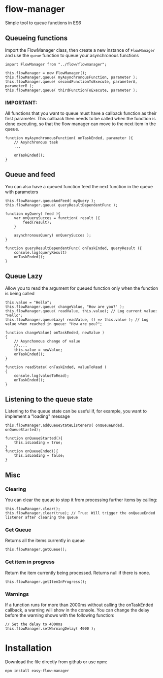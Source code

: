 # flow-manager
Simple tool to queue functions in ES6

## Queueing functions

Import the FlowManager class, then create a new instance of `FlowManager` and use the `queue` function to queue your asynchronous functions

```
import FlowManager from "../flow/flowmanager";
```

```
this.flowManager = new FlowManager();
this.flowManager.queue( myAsynchronousFunction, parameter );
this.flowManager.queue( secondFunctionToExecute, parameterA, parameterB );
this.flowManager.queue( thirdFunctionToExecute, parameter );
```


### IMPORTANT:
All functions that you want to queue must have a callback function as their first parameter. 
This callback then needs to be called when the function is done executing, so that the flow manager can move to the next item in the queue.

```
function myAsynchronousFunction( onTaskEnded, parameter ){
    // Asynchronous task
    ...
    
    onTaskEnded();
}
```

## Queue and feed

You can also have a queued function feed the next function in the queue with parameters

```
this.flowManager.queueAndFeed( myQuery );
this.flowManager.queue( queryResultDependentFunc );
```

```
function myQuery( feed ){
    var onQuerySucces = function( result ){
        feed(result);
    }
    
    asynchronousQuery( onQuerySucces );    
}

function queryResultDependentFunc( onTaskEnded, queryResult ){
    console.log(queryResult)
    onTaskEnded();
}
```

## Queue Lazy

Allow you to read the argument for queued function only when the function is being called

```
this.value = "Hello";
this.flowManager.queue( changeValue, "How are you?" );
this.flowManager.queue( readValue, this.value); // Log current value: "Hello";
this.flowManager.queueLazy( readValue, () => this.value ); // Log value when reached in queue: "How are you?";
```

```
function changeValue( onTaskEnded, newValue )
{
    // Asynchonous change of value    
    //....    
    this.value = newValue;    
    onTaskEnded();
}

function readState( onTaskEnded, valueToRead )
{
    console.log(valueToRead);
    onTaskEnded();
}
```

## Listening to the queue state

Listening to the queue state can be useful if, for example, you want to implement a "loading" message

```
this.flowManager.addQueueStateListeners( onQueueEnded, onQueueStarted);
```

```
function onQueueStarted(){
    this.isLoading = true;
}
function onQueueEnded(){
    this.isLoading = false;
}
```
## Misc
### Clearing
You can clear the queue to stop it from processing further items by calling:

```
this.flowManager.clear();
this.flowManager.clear(true); // True: Will trigger the onQueueEnded listener after clearing the queue
```

### Get Queue
Returns all the items currently in queue
```
this.flowManager.getQueue();
```

### Get item in progress
Return the item currently being processed. Returns null if there is none.
```
this.flowManager.getItemInProgress();
```

### Warnings

If a function runs for more than 2000ms without calling the onTaskEnded callback, a warning will show in the console. You can change the delay before the warning shows with the following function:
```
// Set the delay to 4000ms
this.flowManager.setWarningDelay( 4000 );
```

# Installation
Download the file directly from github or use npm:
```
npm install easy-flow-manager
```
